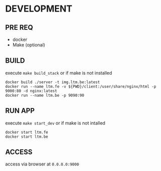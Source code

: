 # DEVELOPMENT 

## PRE REQ
 - docker
 - Make (optional)

## BUILD
execute `make build_stack` or if make is not installed
```
docker build ./server -t img.ltm.be:latest
docker run --name ltm.fe -v ${PWD}/client:/user/share/nginx/html -p 9000:80 -d nginx:latest
docker run --name ltm.be -p 9090:90
```

## RUN APP
execute `make start_dev` or if make is not intalled
```
docker start ltm.fe
docker start ltm.be
```

## ACCESS
access via browser at `0.0.0.0:9000`

